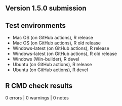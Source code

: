 ## Version 1.5.0 submission

## Test environments

-   Mac OS (on GitHub actions), R release
-   Mac OS (on GitHub actions), R old release
-   Windows-latest (on GitHub actions), R release
-   Windows-latest (on GitHub actions), R old release
-   Windows (Win-builder), R devel
-   Ubuntu (on GitHub actions), R release
-   Ubuntu (on GitHub actions), R devel

## R CMD check results

0 errors \| 0 warnings \| 0 notes
